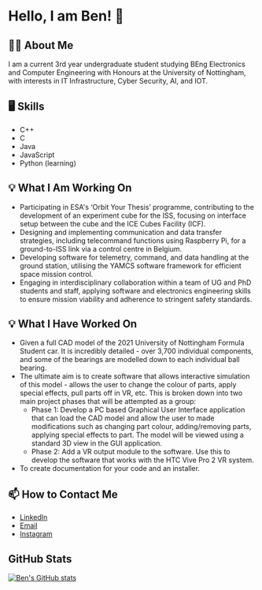 # Hello, I am Ben! :wave:
## 👨‍🎓 About Me
I am a current 3rd year undergraduate student studying BEng Electronics and Computer Engineering with Honours at the University of Nottingham, with interests in IT Infrastructure, Cyber Security, AI, and IOT.
## 🖥️ Skills
- C++
- C
- Java
- JavaScript
- Python (learning)
## 💡 What I Am Working On
- Participating in ESA's ‘Orbit Your Thesis’ programme, contributing to the development of an experiment cube for the ISS, focusing on interface setup between the cube and the ICE Cubes Facility (ICF).
- Designing and implementing communication and data transfer strategies, including telecommand functions using Raspberry Pi, for a ground-to-ISS link via a control centre in Belgium.
- Developing software for telemetry, command, and data handling at the ground station, utilising the YAMCS software framework for efficient space mission control.
- Engaging in interdisciplinary collaboration within a team of UG and PhD students and staff, applying software and electronics engineering skills to ensure mission viability and adherence to stringent safety standards.
## 💡 What I Have Worked On
- Given a full CAD model of the 2021 University of Nottingham Formula Student car. It is incredibly detailed - over 3,700 individual components, and some of the bearings are modelled down to each individual ball bearing.
- The ultimate aim is to create software that allows interactive simulation of this model - allows the user to change the colour of parts, apply special effects, pull parts off in VR, etc. This is broken down into two main project phases that will be attempted as a group:
  -  Phase 1: Develop a PC based Graphical User Interface application that can load the CAD model and allow the user to made modifications such as changing part colour, adding/removing parts, applying special effects to part. The model will be viewed using a standard 3D view in the GUI application.
  - Phase 2: Add a VR output module to the software. Use this to develop the software that works with the HTC Vive Pro 2 VR system.
- To create documentation for your code and an installer.
## 📫 How to Contact Me
- [LinkedIn](https://www.linkedin.com/in/benjamin-tan-2003/) 
- [Email](mailto:benetc2003@gmail.com) 
- [Instagram](https://www.instagram.com/benjamintxn/?hl=en-gb) 
## GitHub Stats
[![Ben's GitHub stats](https://github-readme-stats.vercel.app/api?username=benjamintxn)](https://github.com/benjamintxn/github-readme-stats)
